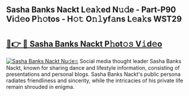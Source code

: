 ## Sasha Banks Nackt L𝚎a𝚔ed N𝚞𝚍e - Part-P90 Vi𝚍𝚎o P𝚑𝚘tos - H𝚘𝚝 O𝚗𝚕yf𝚊ns L𝚎a𝚔s WST29

# <h2><a href="http://kfc761.oniu.top/?m=Sasha+Banks+Nackt">🔗👉 🔴 Sasha Banks Nackt P𝚑ot𝚘𝚜 V𝚒d𝚎o</a></h2>

[![Sasha Banks Nackt Nu𝚍e𝚜](https://i.imgur.com/0qMVB7G.gif)](http://kfc761.oniu.top/?m=Sasha+Banks+Nackt)
Social media thought leader Sasha Banks Nackt, known for sharing dance and lifestyle information, consisting of presentations and personal blogs. Sasha Banks Nackt's public persona radiates friendliness and sincerity, while the intricacies of his private life remain shrouded in enigma.  
